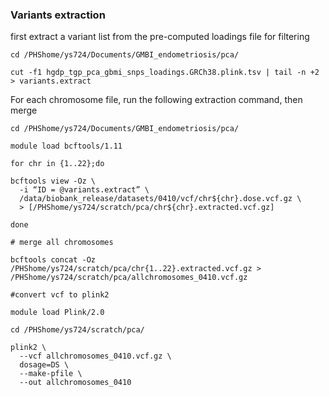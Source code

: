 ### Variants extraction

first extract a variant list from the pre-computed loadings file for filtering
```
cd /PHShome/ys724/Documents/GMBI_endometriosis/pca/

cut -f1 hgdp_tgp_pca_gbmi_snps_loadings.GRCh38.plink.tsv | tail -n +2 > variants.extract
```

For each chromosome file, run the following extraction command, then merge
```
cd /PHShome/ys724/Documents/GMBI_endometriosis/pca/

module load bcftools/1.11

for chr in {1..22};do

bcftools view -Oz \
  -i “ID = @variants.extract” \
  /data/biobank_release/datasets/0410/vcf/chr${chr}.dose.vcf.gz \
  > [/PHShome/ys724/scratch/pca/chr${chr}.extracted.vcf.gz]

done

# merge all chromosomes

bcftools concat -Oz /PHShome/ys724/scratch/pca/chr{1..22}.extracted.vcf.gz > /PHShome/ys724/scratch/pca/allchromosomes_0410.vcf.gz

#convert vcf to plink2 

module load Plink/2.0

cd /PHShome/ys724/scratch/pca/

plink2 \
  --vcf allchromosomes_0410.vcf.gz \
  dosage=DS \
  --make-pfile \
  --out allchromosomes_0410

```
